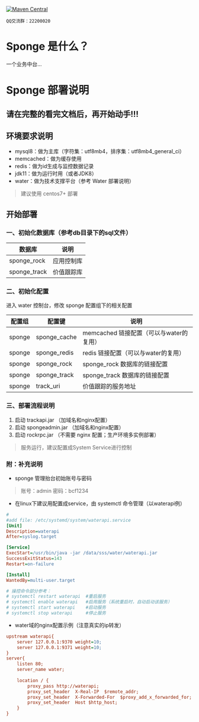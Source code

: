 
[![Maven Central](https://img.shields.io/maven-central/v/org.noear/rock.client.svg)](https://mvnrepository.com/search?q=g:org.noear%20AND%20rock.client)

` QQ交流群：22200020 `

# Sponge 是什么？

一个业务中台...

# Sponge 部署说明

## 请在完整的看完文档后，再开始动手!!!

## 环境要求说明

* mysql8：做为主库（字符集：utf8mb4，排序集：utf8mb4_general_ci）
* memcached：做为缓存使用
* redis：做为id生成与监控数据记录
* jdk11：做为运行时用（或者JDK8）
* water：做为技术支撑平台（参考 Water 部署说明）

> 建议使用 centos7+ 部署

## 开始部署

### 一、初始化数据库（参考db目录下的sql文件）

| 数据库 | 说明 |
| -------- | -------- |
| sponge_rock | 应用控制库 |
| sponge_track | 价值跟踪库 |

### 二、初始化配置

进入 water 控制台，修改 sponge 配置组下的相关配置

| 配置组 | 配置键 | 说明 |
| -------- | -------- | -------- |
| sponge     | sponge_cache     | memcached 链接配置（可以与water的复用）     |
| sponge     | sponge_redis     | redis 链接配置（可以与water的复用）     |
| sponge     | sponge_rock     | sponge_rock 数据库的链接配置     |
| sponge     | sponge_track     | sponge_track 数据库的链接配置     |
| sponge     | track_uri     | 价值跟踪的服务地址     |

### 三、部署流程说明

1. 启动 trackapi.jar （加域名和nginx配置）
2. 启动 spongeadmin.jar （加域名和nginx配置）
3. 启动 rockrpc.jar （不需要 nginx 配置；生产环境多实例部署）

> 服务运行，建议配置成System Service进行控制



### 附：补充说明

* sponge 管理抬台初始账号与密码

> 账号：admin 密码：bcf1234

* 在linux下建议用配置成service，由 systemctl 命令管理（以waterapi例）

```ini
#
#add file: /etc/systemd/system/waterapi.service
[Unit]
Description=waterapi
After=syslog.target

[Service]
ExecStart=/usr/bin/java -jar /data/sss/water/waterapi.jar
SuccessExitStatus=143
Restart=on-failure

[Install]
WantedBy=multi-user.target

# 操控命令部分参考：
# systemctl restart waterapi  #重启服务
# systemctl enable waterapi   #启用服务（系统重启时，自动启动该服务）
# systemctl start waterapi    #启动服务
# systemctl stop waterapi     #停止服务
```

* water域的nginx配置示例（注意真实的ip转发）

```ini
upstream waterapi{
    server 127.0.0.1:9370 weight=10;
    server 127.0.0.1:9371 weight=10;
}
server{
    listen 80;
    server_name water;
    
    location / {
        proxy_pass http://waterapi;
        proxy_set_header  X-Real-IP  $remote_addr;
        proxy_set_header  X-Forwarded-For  $proxy_add_x_forwarded_for;
        proxy_set_header  Host $http_host;
    }
}
```



